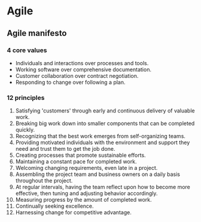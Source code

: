 # Agile

## Agile manifesto

### 4 core values

- Individuals and interactions over processes and tools.
- Working software over comprehensive documentation.
- Customer collaboration over contract negotiation.
- Responding to change over following a plan.

### 12 principles

1. Satisfying 'customers' through early and continuous delivery of valuable work.
2. Breaking big work down into smaller components that can be completed quickly.
3. Recognizing that the best work emerges from self-organizing teams.
4. Providing motivated individuals with the environment and support they need and trust them to get the job done.
5. Creating processes that promote sustainable efforts.
6. Maintaining a constant pace for completed work.
7. Welcoming changing requirements, even late in a project.
8. Assembling the project team and business owners on a daily basis throughout the project.
9. At regular intervals, having the team reflect upon how to become more effective, then tuning and adjusting behavior accordingly.
10. Measuring progress by the amount of completed work.
11. Continually seeking excellence.
12. Harnessing change for competitive advantage.
